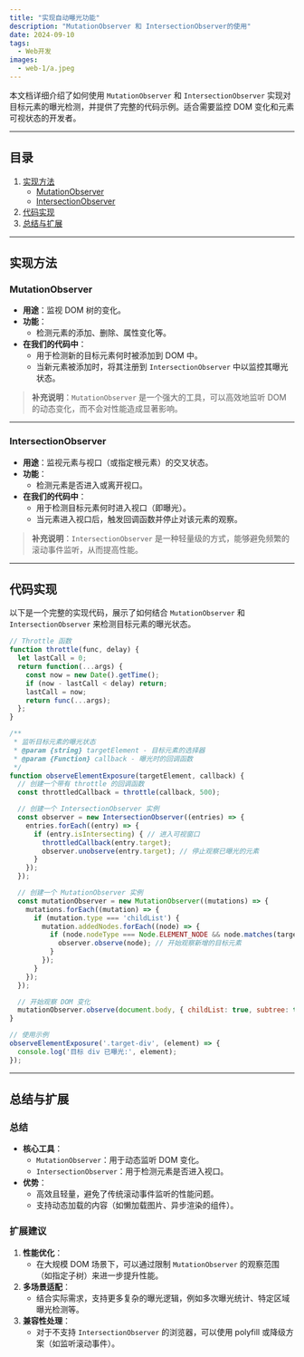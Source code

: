 ```yaml
---
title: "实现自动曝光功能"
description: "MutationObserver 和 IntersectionObserver的使用"
date: 2024-09-10
tags:
  - Web开发
images:
  - web-1/a.jpeg
---
```


本文档详细介绍了如何使用 `MutationObserver` 和 `IntersectionObserver` 实现对目标元素的曝光检测，并提供了完整的代码示例。适合需要监控 DOM 变化和元素可视状态的开发者。

---

## 目录

1. [实现方法](#实现方法)
   - [MutationObserver](#mutationobserver)
   - [IntersectionObserver](#intersectionobserver)
2. [代码实现](#代码实现)
3. [总结与扩展](#总结与扩展)

---

## 实现方法

### MutationObserver

- **用途**：监视 DOM 树的变化。
- **功能**：
  - 检测元素的添加、删除、属性变化等。
- **在我们的代码中**：
  - 用于检测新的目标元素何时被添加到 DOM 中。
  - 当新元素被添加时，将其注册到 `IntersectionObserver` 中以监控其曝光状态。

> **补充说明**：`MutationObserver` 是一个强大的工具，可以高效地监听 DOM 的动态变化，而不会对性能造成显著影响。

---

### IntersectionObserver

- **用途**：监视元素与视口（或指定根元素）的交叉状态。
- **功能**：
  - 检测元素是否进入或离开视口。
- **在我们的代码中**：
  - 用于检测目标元素何时进入视口（即曝光）。
  - 当元素进入视口后，触发回调函数并停止对该元素的观察。

> **补充说明**：`IntersectionObserver` 是一种轻量级的方式，能够避免频繁的滚动事件监听，从而提高性能。

---

## 代码实现

以下是一个完整的实现代码，展示了如何结合 `MutationObserver` 和 `IntersectionObserver` 来检测目标元素的曝光状态。

```js
// Throttle 函数
function throttle(func, delay) {
  let lastCall = 0;
  return function(...args) {
    const now = new Date().getTime();
    if (now - lastCall < delay) return;
    lastCall = now;
    return func(...args);
  };
}

/**
 * 监听目标元素的曝光状态
 * @param {string} targetElement - 目标元素的选择器
 * @param {Function} callback - 曝光时的回调函数
 */
function observeElementExposure(targetElement, callback) {
  // 创建一个带有 throttle 的回调函数
  const throttledCallback = throttle(callback, 500);

  // 创建一个 IntersectionObserver 实例
  const observer = new IntersectionObserver((entries) => {
    entries.forEach((entry) => {
      if (entry.isIntersecting) { // 进入可视窗口
        throttledCallback(entry.target);
        observer.unobserve(entry.target); // 停止观察已曝光的元素
      }
    });
  });

  // 创建一个 MutationObserver 实例
  const mutationObserver = new MutationObserver((mutations) => {
    mutations.forEach((mutation) => {
      if (mutation.type === 'childList') {
        mutation.addedNodes.forEach((node) => {
          if (node.nodeType === Node.ELEMENT_NODE && node.matches(targetElement)) {
            observer.observe(node); // 开始观察新增的目标元素
          }
        });
      }
    });
  });

  // 开始观察 DOM 变化
  mutationObserver.observe(document.body, { childList: true, subtree: true });
}

// 使用示例
observeElementExposure('.target-div', (element) => {
  console.log('目标 div 已曝光:', element);
});
```

---

## 总结与扩展

### 总结
- **核心工具**：
  - `MutationObserver`：用于动态监听 DOM 变化。
  - `IntersectionObserver`：用于检测元素是否进入视口。
- **优势**：
  - 高效且轻量，避免了传统滚动事件监听的性能问题。
  - 支持动态加载的内容（如懒加载图片、异步渲染的组件）。

### 扩展建议
1. **性能优化**：
   - 在大规模 DOM 场景下，可以通过限制 `MutationObserver` 的观察范围（如指定子树）来进一步提升性能。
2. **多场景适配**：
   - 结合实际需求，支持更多复杂的曝光逻辑，例如多次曝光统计、特定区域曝光检测等。
3. **兼容性处理**：
   - 对于不支持 `IntersectionObserver` 的浏览器，可以使用 polyfill 或降级方案（如监听滚动事件）。